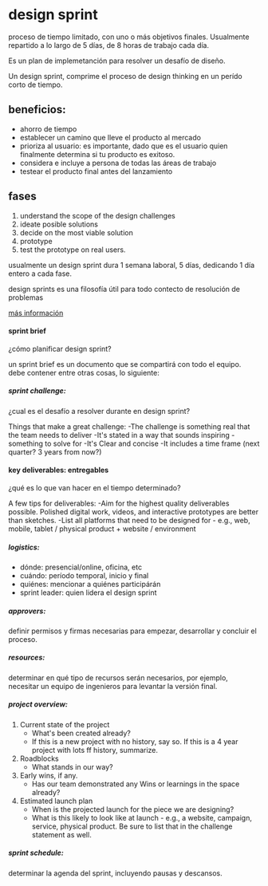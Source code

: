 # design sprint

proceso de tiempo limitado, con uno o más objetivos finales. Usualmente repartido a lo largo de 5 días, de 8 horas de trabajo cada día.

Es un plan de implemetanción para resolver un desafío de diseño.

Un design sprint, comprime el proceso de design thinking en un perído corto de tiempo.

## beneficios:

- ahorro de tiempo
- establecer un camino que lleve el producto al mercado
- prioriza al usuario: es importante, dado que es el usuario quien finalmente determina si tu producto es exitoso.
- considera e incluye a persona de todas las áreas de trabajo
- testear el producto final antes del lanzamiento

## fases
1. understand the scope of the design challenges 
2. ideate posible solutions  
3. decide on the most viable solution
4. prototype
5. test the prototype on real users.

usualmente un design sprint dura 1 semana laboral, 5 días, dedicando 1 día entero a cada fase.

design sprints es una filosofía útil para todo contecto de resolución de problemas 

[más información](https://www.coursera.org/learn/foundations-user-experience-design/supplement/oqyYq/learn-more-about-design-sprints)


#### sprint brief

¿cómo planificar design sprint?

un sprint brief es un documento que se compartirá con todo el equipo. debe contener entre otras cosas, lo siguiente:

##### sprint challenge:
¿cual es el desafío a resolver durante en design sprint?

Things that make a great challenge:
-The challenge is something real that the team needs to deliver
-It's stated in a way that sounds inspiring - something to solve for
-It's Clear and concise
-It includes a time frame (next quarter? 3 years from now?)

#### key deliverables: entregables
¿qué es lo que van hacer en el tiempo determinado?

A few tips for deliverables:
-Aim for the highest quality deliverables possible. Polished digital work, videos, and interactive prototypes
are better than sketches.
-List all platforms that need to be designed for - e.g., web, mobile, tablet / physical product + website /
environment

##### logistics:

- dónde: presencial/online, oficina, etc
- cuándo: período temporal, inicio y final
- quiénes: mencionar a quiénes participárán
- sprint leader: quien lidera el design sprint

##### approvers:

definir permisos y firmas necesarias para empezar, desarrollar y concluir el proceso.

##### resources: 

determinar en qué tipo de recursos serán necesarios, por ejemplo, necesitar un equipo de ingenieros para levantar la versión final.

##### project overview:

1. Current state of the project
    - What's been created already?
    - If this is a new project with no history, say so. If this is a 4 year project with lots ff history, summarize.
2. Roadblocks
    - What stands in our way?
3. Early wins, if any.
    - Has our team demonstrated any Wins or learnings in the space already?
4. Estimated launch plan
    - When is the projected launch for the piece we are designing?
    - What is this likely to look like at launch - e.g., a website, campaign, service, physical product. Be sure to list that in the challenge statement as well.

##### sprint schedule:

determinar la agenda del sprint, incluyendo pausas y descansos.